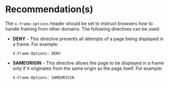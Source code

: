 # Recommendation(s)

The `x-frame-options` header should be set to instruct browsers how to handle framing from other domains. The following directives can be used:

- **DENY** - This directive prevents all attempts of a page being displayed in a frame. For example:

    `X-Frame-Options: DENY`

- **SAMEORIGIN** - This directive allows the page to be displayed in a frame only if it originates from the same origin as the page itself. For example:

    `X-Frame-Options: SAMEORIGIN`

